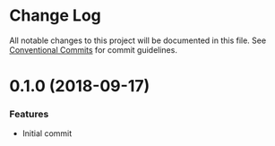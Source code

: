 # Change Log

All notable changes to this project will be documented in this file.
See [Conventional Commits](https://conventionalcommits.org) for commit guidelines.


# 0.1.0 (2018-09-17)


### Features

* Initial commit
